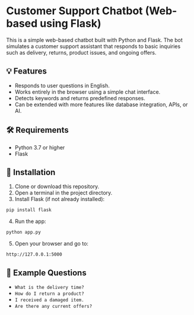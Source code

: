 # Customer Support Chatbot (Web-based using Flask)

This is a simple web-based chatbot built with Python and Flask. The bot simulates a customer support assistant that responds to basic inquiries such as delivery, returns, product issues, and ongoing offers.

## 💡 Features

- Responds to user questions in English.
- Works entirely in the browser using a simple chat interface.
- Detects keywords and returns predefined responses.
- Can be extended with more features like database integration, APIs, or AI.

## 🛠️ Requirements

- Python 3.7 or higher
- Flask

## 🔧 Installation

1. Clone or download this repository.
2. Open a terminal in the project directory.
3. Install Flask (if not already installed):

```bash
pip install flask
```

4. Run the app:

```bash
python app.py
```

5. Open your browser and go to:

```
http://127.0.0.1:5000
```

## 🧠 Example Questions

- `What is the delivery time?`
- `How do I return a product?`
- `I received a damaged item.`
- `Are there any current offers?`
